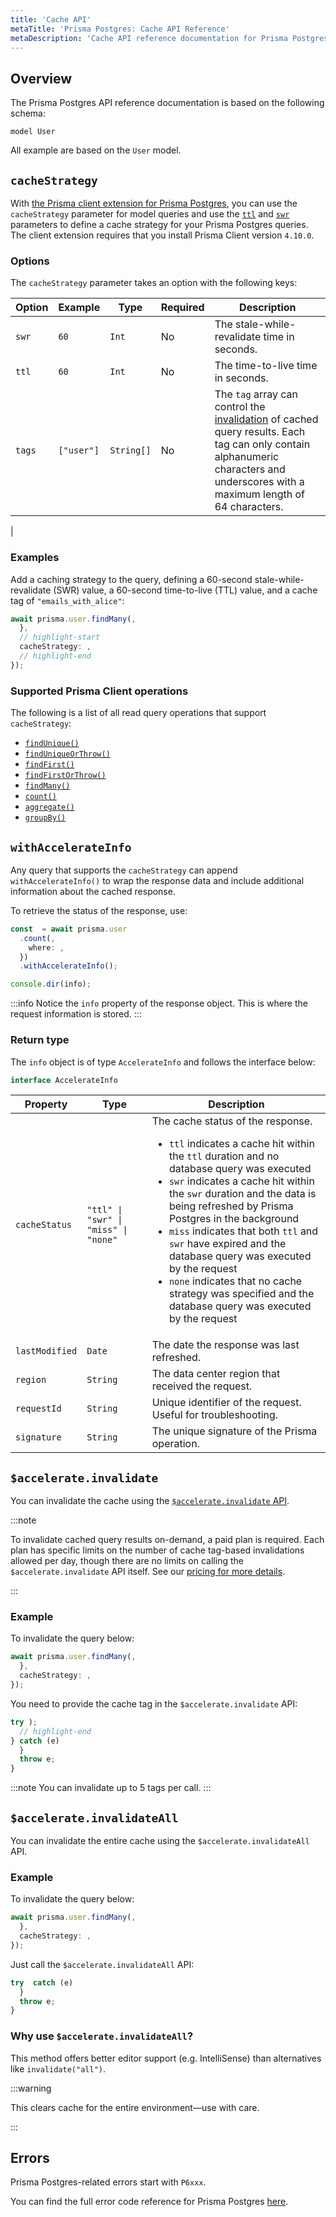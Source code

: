 ```yaml
---
title: 'Cache API'
metaTitle: 'Prisma Postgres: Cache API Reference'
metaDescription: 'Cache API reference documentation for Prisma Postgres.'
---
```


## Overview

The Prisma Postgres API reference documentation is based on the following schema:

```prisma
model User
```

All example are based on the `User` model.

## `cacheStrategy`

With [the Prisma client extension for Prisma Postgres](https://www.npmjs.com/package/@prisma/extension-accelerate), you can use the `cacheStrategy` parameter for model queries and use the [`ttl`](/postgres/database/caching#time-to-live-ttl) and [`swr`](/postgres/database/caching#stale-while-revalidate-swr) parameters to define a cache strategy for your Prisma Postgres queries. The client extension requires that you install Prisma Client version `4.10.0`.

### Options

The `cacheStrategy` parameter takes an option with the following keys:

| Option | Example    | Type       | Required | Description                                                                                                                                                                                                                       |
| ------ | ---------- | ---------- | -------- | --------------------------------------------------------------------------------------------------------------------------------------------------------------------------------------------------------------------------------- |
| `swr`  | `60`       | `Int`      | No       | The stale-while-revalidate time in seconds.                                                                                                                                                                                       |
| `ttl`  | `60`       | `Int`      | No       | The time-to-live time in seconds.                                                                                                                                                                                                 |
| `tags` | `["user"]` | `String[]` | No       | The `tag` array can control the [invalidation](/accelerate/api-reference#accelerateinvalidate) of cached query results. Each tag can only contain alphanumeric characters and underscores with a maximum length of 64 characters. |

|

### Examples

Add a caching strategy to the query, defining a 60-second stale-while-revalidate (SWR) value, a 60-second time-to-live (TTL) value, and a cache tag of `"emails_with_alice"`:

```ts
await prisma.user.findMany(,
  },
  // highlight-start
  cacheStrategy: ,
  // highlight-end
});
```

### Supported Prisma Client operations

The following is a list of all read query operations that support `cacheStrategy`:

- [`findUnique()`](/orm/reference/prisma-client-reference#findunique)
- [`findUniqueOrThrow()`](/orm/reference/prisma-client-reference#finduniqueorthrow)
- [`findFirst()`](/orm/reference/prisma-client-reference#findfirst)
- [`findFirstOrThrow()`](/orm/reference/prisma-client-reference#findfirstorthrow)
- [`findMany()`](/orm/reference/prisma-client-reference#findmany)
- [`count()`](/orm/reference/prisma-client-reference#count)
- [`aggregate()`](/orm/reference/prisma-client-reference#aggregate)
- [`groupBy()`](/orm/reference/prisma-client-reference#groupby)

## `withAccelerateInfo`

Any query that supports the `cacheStrategy` can append `withAccelerateInfo()` to wrap the response data and include additional information about the cached response.

To retrieve the status of the response, use:

```ts
const  = await prisma.user
  .count(,
    where: ,
  })
  .withAccelerateInfo();

console.dir(info);
```

:::info
Notice the `info` property of the response object. This is where the request information is stored.
:::

### Return type

The `info` object is of type `AccelerateInfo` and follows the interface below:

```ts
interface AccelerateInfo
```

| Property       | Type                                  | Description                                                                                                                                                                                                                                                                                                                                                                                                                                                                                                                |
| -------------- | ------------------------------------- | -------------------------------------------------------------------------------------------------------------------------------------------------------------------------------------------------------------------------------------------------------------------------------------------------------------------------------------------------------------------------------------------------------------------------------------------------------------------------------------------------------------------------- |
| `cacheStatus`  | `"ttl" \| "swr" \| "miss" \| "none" ` | The cache status of the response.<br/><ul><li>`ttl` indicates a cache hit within the `ttl` duration and no database query was executed</li><li>`swr` indicates a cache hit within the `swr` duration and the data is being refreshed by Prisma Postgres in the background </li><li>`miss` indicates that both `ttl` and `swr` have expired and the database query was executed by the request </li><li> `none` indicates that no cache strategy was specified and the database query was executed by the request</li></ul> |
| `lastModified` | `Date`                                | The date the response was last refreshed.                                                                                                                                                                                                                                                                                                                                                                                                                                                                                  |
| `region`       | `String`                              | The data center region that received the request.                                                                                                                                                                                                                                                                                                                                                                                                                                                                          |
| `requestId`    | `String`                              | Unique identifier of the request. Useful for troubleshooting.                                                                                                                                                                                                                                                                                                                                                                                                                                                              |
| `signature`    | `String`                              | The unique signature of the Prisma operation.                                                                                                                                                                                                                                                                                                                                                                                                                                                                              |

## `$accelerate.invalidate`

You can invalidate the cache using the [`$accelerate.invalidate` API](/accelerate/).

:::note

To invalidate cached query results on-demand, a paid plan is required. Each plan has specific limits on the number of cache tag-based invalidations allowed per day, though there are no limits on calling the `$accelerate.invalidate` API itself. See our [pricing for more details](https://www.prisma.io/pricing#accelerate).

:::

### Example

To invalidate the query below:

```ts
await prisma.user.findMany(,
  },
  cacheStrategy: ,
});
```

You need to provide the cache tag in the `$accelerate.invalidate` API:

```ts
try );
  // highlight-end
} catch (e)
  }
  throw e;
}
```

:::note
You can invalidate up to 5 tags per call.
:::

## `$accelerate.invalidateAll`

You can invalidate the entire cache using the `$accelerate.invalidateAll` API.

### Example

To invalidate the query below:

```ts
await prisma.user.findMany(,
  },
  cacheStrategy: ,
});
```

Just call the `$accelerate.invalidateAll` API:

```ts
try  catch (e)
  }
  throw e;
}
```

### Why use `$accelerate.invalidateAll`?

This method offers better editor support (e.g. IntelliSense) than alternatives like `invalidate("all")`.

:::warning

This clears cache for the entire environment—use with care.

:::

## Errors

Prisma Postgres-related errors start with `P6xxx`.

You can find the full error code reference for Prisma Postgres [here](/postgres/database/api-reference/error-reference).
